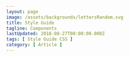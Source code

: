 ```yaml
---
layout: page
image: /assets/backgrounds/lettersRandom.svg
title: Style Guide
tagline: Components
lastUpdated: 2018-08-27T00:00:00.000Z
tags: [ Style Guide CSS ]
category: [ Article ]
---
```

